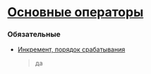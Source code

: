 # [Основные операторы](https://learn.javascript.ru/operators)

### Обязательные
 
* [Инкремент, порядок срабатывания](https://learn.javascript.ru/task/increment-order)
  > да
